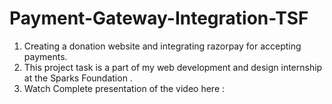 # Payment-Gateway-Integration-TSF #
1) Creating a donation website and integrating razorpay for accepting payments. 
2) This project task is a part of my web development and design internship at the Sparks Foundation .
3) Watch Complete presentation of the video here :
